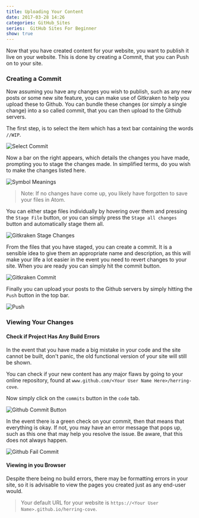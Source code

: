 ```yaml
---
title: Uploading Your Content
date: 2017-03-28 14:26
categories: GitHub_Sites
series:  GitHub Sites For Beginner
show: true
---
```

Now that you have created content for your website, you want to publish it live on your website. This is done by creating a Commit, that you can Push on to your site.

### Creating a Commit
Now assuming you have any changes you wish to publish, such as any new posts or some new site feature, you can make use of Gitkraken to help you upload these to Github. You can bundle these changes (or simply a single change) into a so called commit, that you can then upload to the Github servers.

The first step, is to select the item which has a text bar containing the words `//WIP`.

![Select Commit]({{site.baseurl}}/images/tutorial/selectcommit.png "Select Commit")

Now a bar on the right appears, which details the changes you have made, prompting you to stage the changes made. In simplified terms, do you wish to make the changes listed here.

![Symbol Meanings]({{site.baseurl}}/images/tutorial/symbols.png "What each symbol means")

>Note: If no changes have come up, you likely have forgotten to save your files in Atom.

You can either stage files individually by hovering over them and pressing the `Stage File` button, or you can simply press the `Stage all changes` button and automatically stage them all.

![Gitkraken Stage Changes]({{site.baseurl}}/images/tutorial/stageallchanges.png "Stage all changes")

From the files that you have staged, you can create a commit. It is a sensible idea to give them an appropriate name and description, as this will make your life a lot easier in the event you need to revert changes to your site. When you are ready you can simply hit the commit button.

![Gitkraken Commit]({{site.baseurl}}/images/tutorial/commit.png "Committing")

Finally you can upload your posts to the Github servers by simply hitting the `Push` button in the top bar.

![Push]({{site.baseurl}}/images/tutorial/pushbutton.png "Push Button")

### Viewing Your Changes

#### Check if Project Has Any Build Errors
In the event that you have made a big mistake in your code and the site cannot be built, don't panic, the old functional version of your site will still be shown.

You can check if your new content has any major flaws by going to your online repository, found at `www.github.com/<Your User Name Here>/herring-cove`.

Now simply click on the `commits` button in the `code` tab.

![Github Commit Button]({{site.baseurl}}/images/tutorial/commits.png)

In the event there is a green check on your commit, then that means that everything is okay. If not, you may have an error message that pops up, such as this one that may help you resolve the issue. Be aware, that this does not always happen.

![Github Fail Commit]({{site.baseurl}}/images/tutorial/githubfailbuild.png)

#### Viewing in you Browser
Despite there being no build errors, there may be formatting errors in your site, so it is advisable to view the pages you created just as any end-user would.

>Your default URL for your website is `https://<Your User Name>.github.io/herring-cove`.
